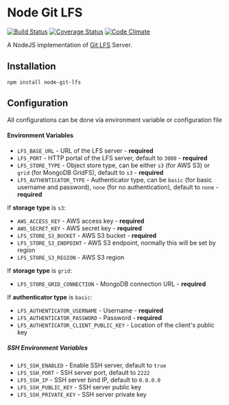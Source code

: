 # Node Git LFS
[![Build Status](https://travis-ci.org/kzwang/node-git-lfs.svg?branch=master)](https://travis-ci.org/kzwang/node-git-lfs)
[![Coverage Status](https://coveralls.io/repos/kzwang/node-git-lfs/badge.svg?branch=master&service=github)](https://coveralls.io/github/kzwang/node-git-lfs?branch=master)
[![Code Climate](https://codeclimate.com/github/kzwang/node-git-lfs/badges/gpa.svg)](https://codeclimate.com/github/kzwang/node-git-lfs)

A NodeJS implementation of [Git LFS](https://git-lfs.github.com/) Server.

## Installation
```shell
npm install node-git-lfs
```

## Configuration
All configurations can be done via environment variable or configuration file

#### Environment Variables

 - `LFS_BASE_URL` - URL of the LFS server - **required**
 - `LFS_PORT` - HTTP portal of the LFS server, default to `3000` - **required**
 - `LFS_STORE_TYPE` - Object store type, can be either `s3` (for AWS S3) or `grid` (for MongoDB GridFS), default to `s3`  - **required**
 - `LFS_AUTHENTICATOR_TYPE` - Authenticator type, can be `basic` (for basic username and password), `none` (for no authentication), default to `none` - **required**

If **storage type** is `s3`:

 - `AWS_ACCESS_KEY` - AWS access key - **required**
 - `AWS_SECRET_KEY` - AWS secret key - **required**
 - `LFS_STORE_S3_BUCKET` - AWS S3 bucket - **required**
 - `LFS_STORE_S3_ENDPOINT` - AWS S3 endpoint, normally this will be set by region
 - `LFS_STORE_S3_REGION` - AWS S3 region

If **storage type** is `grid`:

 - `LFS_STORE_GRID_CONNECTION` - MongoDB connection URL - **required**

If **authenticator type** is `basic`:

  - `LFS_AUTHENTICATOR_USERNAME` - Username - **required**
  - `LFS_AUTHENTICATOR_PASSWORD` - Password - **required**
  - `LFS_AUTHENTICATOR_CLIENT_PUBLIC_KEY` - Location of the client's public key


##### SSH Environment Variables

  - `LFS_SSH_ENABLED` - Enable SSH server, default to `true`
  - `LFS_SSH_PORT` - SSH server port, default to `2222`
  - `LFS_SSH_IP` - SSH server bind IP, default to `0.0.0.0`
  - `LFS_SSH_PUBLIC_KEY` - SSH server public key
  - `LFS_SSH_PRIVATE_KEY` - SSH server private key